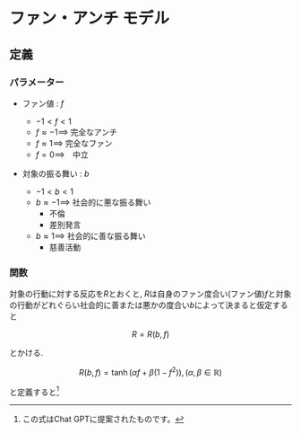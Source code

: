 # ファン・アンチ モデル

## 定義

### パラメーター

- ファン値 : $f$
    -  $-1<f< 1$
    - $f \approx -1 \implies$ 完全なアンチ
    - $f \approx 1 \implies$ 完全なファン
    - $f = 0 \implies$　中立

- 対象の振る舞い : $b$
    - $-1<b<1$
    - $b \approx -1 \implies$ 社会的に悪な振る舞い
        - 不倫
        - 差別発言
    - $b \approx 1 \implies$ 社会的に善な振る舞い
        - 慈善活動
    
### 関数

対象の行動に対する反応を$R$とおくと, $R$は自身のファン度合い(ファン値)$f$と対象の行動がどれぐらい社会的に善または悪かの度合い$b$によって決まると仮定すると

$$
    R = R(b,f)
$$

とかける.

$$
R(b,f) = \tanh(\alpha f + \beta(1-f^2)), (\alpha,\beta \in \mathbb{R})
$$

と定義すると[^by-chat-gpt]

[^by-chat-gpt]: この式はChat GPTに提案されたものです。
